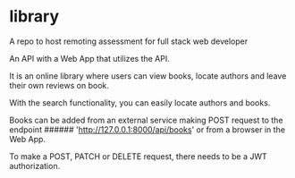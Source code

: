 # library
A repo to host remoting assessment for full stack web developer

An API with a Web App that utilizes the API. 

It is an online library where users can view books, locate authors and leave their own reviews on book. 

With the search functionality, you can easily locate authors and books. 

Books can be added from an external service making POST request to the endpoint ###### 'http://127.0.0.1:8000/api/books' or from a browser in the Web App. 

To make a POST, PATCH or DELETE request, there needs to be a JWT authorization. 